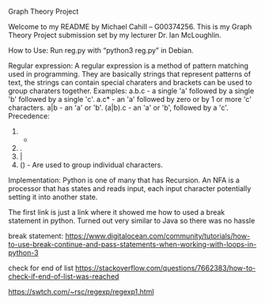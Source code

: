 Graph Theory Project

Welcome to my README by Michael Cahill – G00374256.
This is my Graph Theory Project submission set by my lecturer Dr. Ian McLoughlin.

How to Use:
Run reg.py with “python3 reg.py” in Debian.

Regular expression:
A regular expression is a method of pattern matching used in programming. They are basically strings that represent patterns of text, the strings can contain special charaters and brackets can be used to group charaters together.
Examples:
a.b.c - a single 'a' followed by a single 'b' followed by a single 'c'.
a.c* - an 'a' followed by zero or by 1 or more 'c' characters.
a|b - an 'a' or 'b'.
(a|b).c - an 'a' or 'b', followed by a 'c'.
Precedence:
1. *
2. .
3. |
4. () - Are used to group individual characters.

Implementation:
Python is one of many that has Recursion.
An NFA is a processor that has states and reads input, each input character potentially setting it into another state.

The first link is just a link where it showed me how to used a break statement in python. Turned out very similar to Java so there was no hassle

break statement:
https://www.digitalocean.com/community/tutorials/how-to-use-break-continue-and-pass-statements-when-working-with-loops-in-python-3


check for end of list
https://stackoverflow.com/questions/7662383/how-to-check-if-end-of-list-was-reached


https://swtch.com/~rsc/regexp/regexp1.html